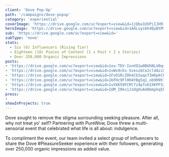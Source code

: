 ```yaml
---
client: 'Dove Pop-Up'
path: '/campaigns/dove-popup'
category: 'experiential'
coverImage: 'https://drive.google.com/uc?export=view&id=1jQba1UVPiIJH91P8ut1WKPmCMyP5bRMS'
heroImage: 'https://drive.google.com/uc?export=view&id=1A4Luysbh4QyBtMttMHC9L1l5e_nIQ1GK'
sub: 'https://drive.google.com/uc?export=view&id='
subType: 'none'
stats:
  - Six (6) Influencers (Rising Tier)
  - Eighteen (18) Pieces of Content (1 x Post + 2 x Stories)
  - Over 250,000 Organic Impressions
posts:
- 'https://drive.google.com/uc?export=view&id=1ou-TDV-IonVO1w0BUhNLU0qsS2IzhhST'
- 'https://drive.google.com/uc?export=view&id=1vWs9cEx-5zesz6Ce2cldAzzXeXGF2h0K'
- 'https://drive.google.com/uc?export=view&id=1FvO1RcZOk4CbIwqxfIH6pkCkEqg_URfE'
- 'https://drive.google.com/uc?export=view&id=1bFHc9FlHH4YBg5q1_ob9H9h774szEAyi'
- 'https://drive.google.com/uc?export=view&id=1vVXK59FCMl7z4pfxbIXKPF5zCkojioAS'
- 'https://drive.google.com/uc?export=view&id=1OM_I0ks1JsOgOuA40bmphq5ktp0HfBOw'
press:
- 
showInProjects: true
---
```

  
Dove sought to remove the stigma surrounding seeking pleasure. After all, why not treat yo' self? Partnering with PureWow, Dove threw a multi-sensorial event that celebrated what life is all about: indulgence.

To compliment the event, our team invited a select group of influencers to share the Dove #PleasureSeeker experience with their followers, generating over 250,000 organic impressions as added value.
